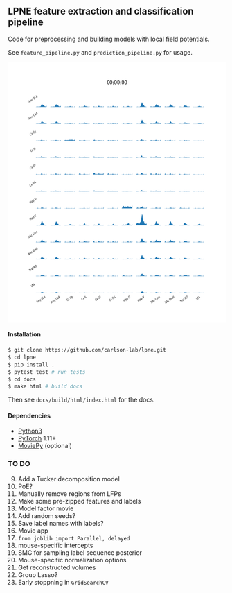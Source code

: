 ## LPNE feature extraction and classification pipeline

Code for preprocessing and building models with local field potentials.

See `feature_pipeline.py` and `prediction_pipeline.py` for usage.

<p align="center">
<img align="middle" src="example_cpsd.gif" width="600" height="600" />
</p>

#### Installation

```bash
$ git clone https://github.com/carlson-lab/lpne.git
$ cd lpne
$ pip install .
$ pytest test # run tests
$ cd docs
$ make html # build docs
```

Then see `docs/build/html/index.html` for the docs.

#### Dependencies
* [Python3](https://www.python.org/)
* [PyTorch](https://pytorch.org) 1.11+
* [MoviePy](https://github.com/Zulko/moviepy) (optional)


### TO DO
9. Add a Tucker decomposition model
10. PoE?
12. Manually remove regions from LFPs
21. Make some pre-zipped features and labels
23. Model factor movie
26. Add random seeds?
28. Save label names with labels?
31. Movie app
32. `from joblib import Parallel, delayed`
34. mouse-specific intercepts
36. SMC for sampling label sequence posterior
37. Mouse-specific normalization options
40. Get reconstructed volumes
41. Group Lasso?
42. Early stoppning in `GridSearchCV`
